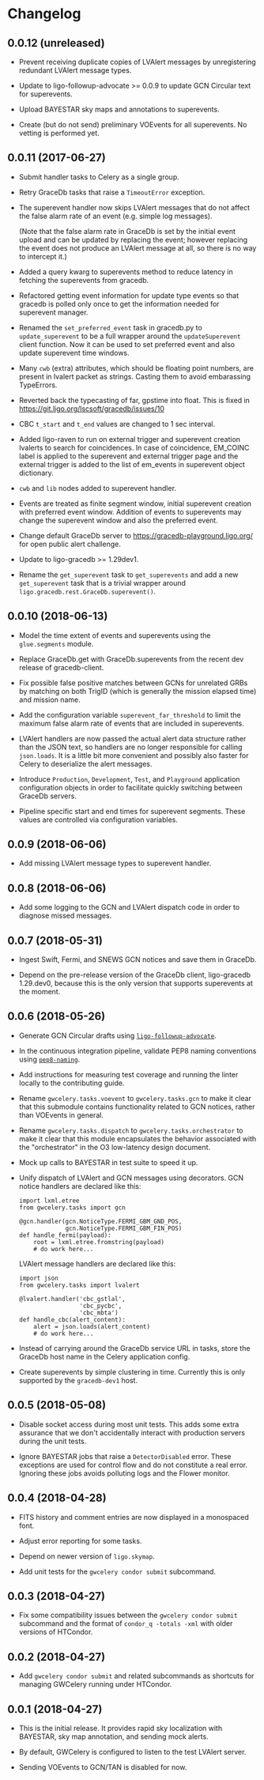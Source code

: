 # Changelog

## 0.0.12 (unreleased)

-   Prevent receiving duplicate copies of LVAlert messages by unregistering
    redundant LVAlert message types.

-   Update to ligo-followup-advocate >= 0.0.9 to update GCN Circular text for
    superevents.

-   Upload BAYESTAR sky maps and annotations to superevents.

-   Create (but do not send) preliminary VOEvents for all superevents.
    No vetting is performed yet.

## 0.0.11 (2017-06-27)

-   Submit handler tasks to Celery as a single group.

-   Retry GraceDb tasks that raise a `TimeoutError` exception.

-   The superevent handler now skips LVAlert messages that do not affect
    the false alarm rate of an event (e.g. simple log messages).

    (Note that the false alarm rate in GraceDb is set by the initial event
    upload and can be updated by replacing the event; however replacing the
    event does not produce an LVAlert message at all, so there is no way to
    intercept it.)

-   Added a query kwarg to superevents method to reduce latency in
    fetching the superevents from gracedb.

-   Refactored getting event information for update type events so
    that gracedb is polled only once to get the information needed
    for superevent manager.

-   Renamed the `set_preferred_event` task in gracedb.py to `update_superevent`
    to be a full wrapper around the `updateSuperevent` client function.
    Now it can be used to set preferred event and also update superevent
    time windows.

-   Many `cwb` (extra) attributes, which should be floating point
    numbers, are present in lvalert packet as strings. Casting them
    to avoid embarassing TypeErrors.

-   Reverted back the typecasting of far, gpstime into float. This is
    fixed in https://git.ligo.org/lscsoft/gracedb/issues/10

-   CBC `t_start` and `t_end` values are changed to 1 sec interval.

-   Added ligo-raven to run on external trigger and superevent creation
    lvalerts to search for coincidences. In case of coincidence, EM_COINC label
    is applied to the superevent and external trigger page and the external
    trigger is added to the list of em_events in superevent object dictionary.

-   `cwb` and `lib` nodes added to superevent handler.

-   Events are treated as finite segment window, initial superevent
    creation with preferred event window. Addition of events to
    superevents may change the superevent window and also the
    preferred event.

-   Change default GraceDb server to https://gracedb-playground.ligo.org/
    for open public alert challenge.

-   Update to ligo-gracedb >= 1.29dev1.

-   Rename the `get_superevent` task to `get_superevents` and add
    a new `get_superevent` task that is a trivial wrapper around
    `ligo.gracedb.rest.GraceDb.superevent()`.

## 0.0.10 (2018-06-13)

-   Model the time extent of events and superevents using the
    `glue.segments` module.

-   Replace GraceDb.get with GraceDb.superevents from the recent dev
    release of gracedb-client.

-   Fix possible false positive matches between GCNs for unrelated GRBs
    by matching on both TrigID (which is generally the mission elapsed time)
    and mission name.

-   Add the configuration variable `superevent_far_threshold` to limit
    the maximum false alarm rate of events that are included in superevents.

-   LVAlert handlers are now passed the actual alert data structure rather than
    the JSON text, so handlers are no longer responsible for calling
    `json.loads`. It is a little bit more convenient and possibly also faster
    for Celery to deserialize the alert messages.

-   Introduce `Production`, `Development`, `Test`, and `Playground` application
    configuration objects in order to facilitate quickly switching between
    GraceDb servers.

-   Pipeline specific start and end times for superevent segments. These values
    are controlled via configuration variables.

## 0.0.9 (2018-06-06)

-   Add missing LVAlert message types to superevent handler.

## 0.0.8 (2018-06-06)

-   Add some logging to the GCN and LVAlert dispatch code in order to
    diagnose missed messages.

## 0.0.7 (2018-05-31)

-   Ingest Swift, Fermi, and SNEWS GCN notices and save them in GraceDb.

-   Depend on the pre-release version of the GraceDb client, ligo-gracedb
    1.29.dev0, because this is the only version that supports superevents at
    the moment.

## 0.0.6 (2018-05-26)

-   Generate GCN Circular drafts using
    [``ligo-followup-advocate``](https://git.ligo.org/emfollow/ligo-followup-advocate).

-   In the continuous integration pipeline, validate PEP8 naming conventions
    using [``pep8-naming``](https://pypi.org/project/pep8-naming/).

-   Add instructions for measuring test coverage and running the linter locally
    to the contributing guide.

-   Rename `gwcelery.tasks.voevent` to `gwcelery.tasks.gcn` to make it clear
    that this submodule contains functionality related to GCN notices,
    rather than VOEvents in general.

-   Rename `gwcelery.tasks.dispatch` to `gwcelery.tasks.orchestrator` to make
    it clear that this module encapsulates the behavior associated with the
    "orchestrator" in the O3 low-latency design document.

-   Mock up calls to BAYESTAR in test suite to speed it up.

-   Unify dispatch of LVAlert and GCN messages using decorators.
    GCN notice handlers are declared like this:

        import lxml.etree
        from gwcelery.tasks import gcn

        @gcn.handler(gcn.NoticeType.FERMI_GBM_GND_POS,
                     gcn.NoticeType.FERMI_GBM_FIN_POS)
        def handle_fermi(payload):
            root = lxml.etree.fromstring(payload)
            # do work here...

    LVAlert message handlers are declared like this:

        import json
        from gwcelery.tasks import lvalert

        @lvalert.handler('cbc_gstlal',
                         'cbc_pycbc',
                         'cbc_mbta')
        def handle_cbc(alert_content):
            alert = json.loads(alert_content)
            # do work here...

-   Instead of carrying around the GraceDb service URL in tasks, store the
    GraceDb host name in the Celery application config.

-   Create superevents by simple clustering in time. Currently this is only
    supported by the `gracedb-dev1` host.

## 0.0.5 (2018-05-08)

-   Disable socket access during most unit tests. This adds some extra assurance
    that we don't accidentally interact with production servers during the unit
    tests.

-   Ignore BAYESTAR jobs that raise a ``DetectorDisabled`` error. These
    exceptions are used for control flow and do not constitute a real error.
    Ignoring these jobs avoids polluting logs and the Flower monitor.

## 0.0.4 (2018-04-28)

-   FITS history and comment entries are now displayed in a monospaced font.

-   Adjust error reporting for some tasks.

-   Depend on newer version of ``ligo.skymap``.

-   Add unit tests for the ``gwcelery condor submit`` subcommand.

## 0.0.3 (2018-04-27)

-   Fix some compatibility issues between the ``gwcelery condor submit``
    subcommand and the format of ``condor_q -totals -xml`` with older versions
    of HTCondor.

## 0.0.2 (2018-04-27)

-   Add `gwcelery condor submit` and related subcommands as shortcuts for
    managing GWCelery running under HTCondor.

## 0.0.1 (2018-04-27)

-   This is the initial release. It provides rapid sky localization with
    BAYESTAR, sky map annotation, and sending mock alerts.

-   By default, GWCelery is configured to listen to the test LVAlert server.

-   Sending VOEvents to GCN/TAN is disabled for now.
